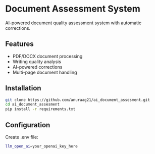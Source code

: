 # Document Assessment System

AI-powered document quality assessment system with automatic corrections.

## Features
- PDF/DOCX document processing
- Writing quality analysis
- AI-powered corrections
- Multi-page document handling

## Installation
```bash
git clone https://github.com/anuraag21/ai_document_assesment.git
cd ai_document_assesment
pip install -r requirements.txt
```

## Configuration
Create .env file:
```bash
llm_open_ai=your_openai_key_here
```

